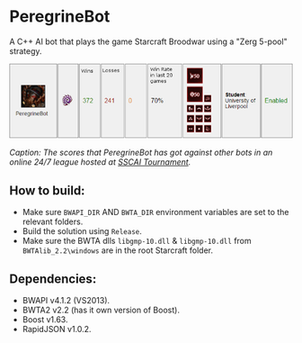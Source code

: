 # PeregrineBot
A C++ AI bot that plays the game Starcraft Broodwar using a "Zerg 5-pool" strategy.

<img src="bot_score.png">

*Caption: The scores that PeregrineBot has got against other bots in an online 24/7 league hosted at [SSCAI Tournament](http://sscaitournament.com/index.php?action=scores).*

## How to build:
* Make sure `BWAPI_DIR` AND `BWTA_DIR` environment variables are set to the relevant folders.
* Build the solution using `Release`.
* Make sure the BWTA dlls `libgmp-10.dll` & `libgmp-10.dll` from `BWTAlib_2.2\windows` are in the root Starcraft folder.

## Dependencies:
* BWAPI v4.1.2 (VS2013).
* BWTA2 v2.2 (has it own version of Boost).
* Boost v1.63.
* RapidJSON v1.0.2.
